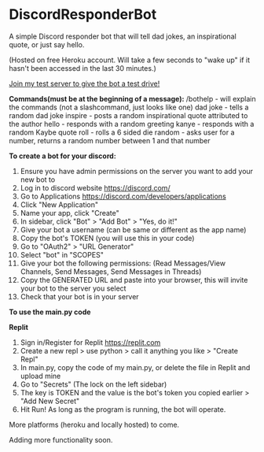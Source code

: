 # DiscordResponderBot
A simple Discord responder bot that will tell dad jokes, an inspirational quote, or just say hello.


(Hosted on free Heroku account. Will take a few seconds to "wake up" if it hasn't been accessed in the last 30 minutes.)

[Join my test server to give the bot a test drive!](https://discord.gg/s3THRWAVGM)

**Commands(must be at the beginning of a message):**
/bothelp - will explain the commands (not a slashcommand, just looks like one)
dad joke - tells a random dad joke
inspire - posts a random inspirational quote attributed to the author
hello - responds with a random greeting
kanye - responds with a random Kaybe quote
roll - rolls a 6 sided die
random - asks user for a number, returns a random number between 1 and that number


**To create a bot for your discord:**
1. Ensure you have admin permissions on the server you want to add your new bot to
2. Log in to discord website https://discord.com/
3. Go to Applications https://discord.com/developers/applications
4. Click "New Application"
5. Name your app, click "Create"
6. In sidebar, click "Bot" > "Add Bot" > "Yes, do it!"
7. Give your bot a username (can be same or different as the app name)
8. Copy the bot's TOKEN (you will use this in your code)
9. Go to "OAuth2" > "URL Generator"
10. Select "bot" in "SCOPES"
11. Give your bot the following permissions: (Read Messages/View Channels, Send Messages, Send Messages in Threads)
12. Copy the GENERATED URL and paste into your browser, this will invite your bot to the server you select
13. Check that your bot is in your server

**To use the main.py code**

**Replit**
1. Sign in/Register for Replit https://replit.com
2. Create a new repl > use python > call it anything you like > "Create Repl"
3. In main.py, copy the code of my main.py, or delete the file in Replit and upload mine
4. Go to "Secrets" (The lock on the left sidebar)
5. The key is TOKEN and the value is the bot's token you copied earlier > "Add New Secret"
6. Hit Run! As long as the program is running, the bot will operate.


More platforms (heroku and locally hosted) to come.

Adding more functionality soon.
